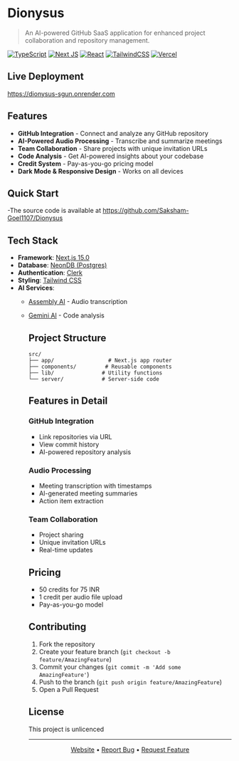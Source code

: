 
# Dionysus

> An AI-powered GitHub SaaS application for enhanced project collaboration and repository management.

[![TypeScript](https://img.shields.io/badge/typescript-%23007ACC.svg?style=for-the-badge&logo=typescript&logoColor=white)](https://www.typescriptlang.org/)
[![Next JS](https://img.shields.io/badge/Next-black?style=for-the-badge&logo=next.js&logoColor=white)](https://nextjs.org/)
[![React](https://img.shields.io/badge/react-%2320232a.svg?style=for-the-badge&logo=react&logoColor=%2361DAFB)](https://reactjs.org/)
[![TailwindCSS](https://img.shields.io/badge/tailwindcss-%2338B2AC.svg?style=for-the-badge&logo=tailwind-css&logoColor=white)](https://tailwindcss.com/)
[![Vercel](https://img.shields.io/badge/vercel-%23000000.svg?style=for-the-badge&logo=vercel&logoColor=white)](https://vercel.com/)

## Live Deployment
https://dionysus-sgun.onrender.com
## Features

- **GitHub Integration** - Connect and analyze any GitHub repository
- **AI-Powered Audio Processing** - Transcribe and summarize meetings
- **Team Collaboration** - Share projects with unique invitation URLs
- **Code Analysis** - Get AI-powered insights about your codebase
- **Credit System** - Pay-as-you-go pricing model
- **Dark Mode & Responsive Design** - Works on all devices

## Quick Start
-The source code is available at https://github.com/Saksham-Goel1107/Dionysus
## Tech Stack

- **Framework**: [Next.js 15.0](https://nextjs.org/)
- **Database**: [NeonDB (Postgres)](https://neon.tech/)
- **Authentication**: [Clerk](https://clerk.dev/)
- **Styling**: [Tailwind CSS](https://tailwindcss.com/)
- **AI Services**: 
  - [Assembly AI](https://www.assemblyai.com/) - Audio transcription
  - [Gemini AI](https://deepmind.google/technologies/gemini/) - Code analysis

    ## Project Structure

    ```
    src/
    ├── app/                 # Next.js app router
    ├── components/         # Reusable components
    ├── lib/               # Utility functions
    └── server/            # Server-side code
    ```

    ## Features in Detail

    ### GitHub Integration
    - Link repositories via URL
    - View commit history
    - AI-powered repository analysis

    ### Audio Processing
    - Meeting transcription with timestamps
    - AI-generated meeting summaries
    - Action item extraction

    ### Team Collaboration
    - Project sharing
    - Unique invitation URLs
    - Real-time updates

    ## Pricing

    - 50 credits for 75 INR
    - 1 credit per audio file upload
    - Pay-as-you-go model

    ## Contributing

    1. Fork the repository
    2. Create your feature branch (`git checkout -b feature/AmazingFeature`)
    3. Commit your changes (`git commit -m 'Add some AmazingFeature'`)
    4. Push to the branch (`git push origin feature/AmazingFeature`)
    5. Open a Pull Request

    ## License

    This project is unlicenced

    ---

    <p align="center">
      <a href="https://dionysus-sgun.onrender.com">Website</a> •
        <a href="https://github.com/Saksham-Goel1107/Dionysus/issues">Report Bug</a> •
          <a href="https://github.com/Saksham-Goel1107/Dionysus/issues">Request Feature</a>
          </p>
          
